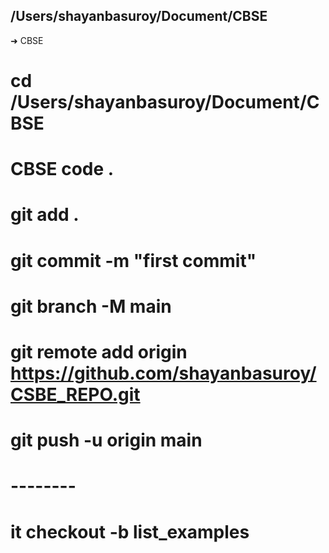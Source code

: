 ## /Users/shayanbasuroy/Document/CBSE

➜ CBSE

# cd /Users/shayanbasuroy/Document/CBSE

# CBSE code .

# git add .

# git commit -m "first commit"

# git branch -M main

# git remote add origin https://github.com/shayanbasuroy/CSBE_REPO.git

# git push -u origin main

# --------

# it checkout  -b list_examples







